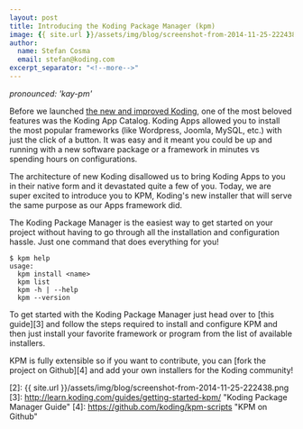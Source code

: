 ```yaml
---
layout: post
title: Introducing the Koding Package Manager (kpm)
image: {{ site.url }}/assets/img/blog/screenshot-from-2014-11-25-222438.png
author:
  name: Stefan Cosma
  email: stefan@koding.com
excerpt_separator: "<!--more-->"
---
```

<!--more-->
_pronounced: 'kay-pm'_

Before we launched [the new and improved Koding][1], one of the most beloved features was the Koding App Catalog. Koding Apps allowed you to install the most popular frameworks (like Wordpress, Joomla, MySQL, etc.) with just the click of a button. It was easy and it meant you could be up and running with a new software package or a framework in minutes vs spending hours on configurations.

The architecture of new Koding disallowed us to bring Koding Apps to you in their native form and it devastated quite a few of you. Today, we are super excited to introduce you to KPM, Koding's new installer that will serve the same purpose as our Apps framework did.

The Koding Package Manager is the easiest way to get started on your project without having to go through all the installation and configuration hassle. Just one command that does everything for you!

```shell
$ kpm help
usage:
  kpm install <name>
  kpm list
  kpm -h | --help
  kpm --version
```

To get started with the Koding Package Manager just head over to [this guide][3] and follow the steps required to install and configure KPM and then just install your favorite framework or program from the list of available installers.

KPM is fully extensible so if you want to contribute, you can [fork the project on Github][4] and add your own installers for the Koding community!

[1]: http://blog.koding.com/2014/10/new-release/ "Announcing the best Koding we have ever released!"
[2]: {{ site.url }}/assets/img/blog/screenshot-from-2014-11-25-222438.png
[3]: http://learn.koding.com/guides/getting-started-kpm/ "Koding Package Manager Guide"
[4]: https://github.com/koding/kpm-scripts "KPM on Github"
